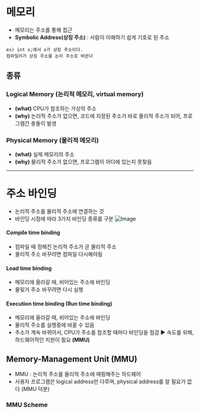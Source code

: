 # 메모리
- 메모리는 주소를 통해 접근
- **Symbolic Address(상징 주소)** : 사람이 이해하기 쉽게 기호로 된 주소
```
ex) int x;에서 x가 상징 주소이다.
컴파일러가 상징 주소를 논리 주소로 바꾼다
```
  ## 종류
  ### Logical Memory (논리적 메모리, virtual memory)
  - **(what)** CPU가 참조하는 가상의 주소
  - **(why)** 논리적 주소가 없으면, 코드에 지정된 주소가 바로 물리적 주소가 되어, 프로그램간 충돌이 발생
  ### Physical Memory (물리적 메모리)
  - **(what)** 실제 메모리의 주소
  - **(why)** 물리적 주소가 없으면, 프로그램이 어디에 있는지 못찾음
----
# 주소 바인딩
- 논리적 주소를 물리적 주소에 연결하는 것
- 바인딩 시점에 따라 3가지 바인딩 종류를 구분
![Image](https://github.com/user-attachments/assets/85d50a1a-508d-4ab5-bcc8-0adb30685c0a)
#### **Compile time binding**
  - 컴파일 때 정해진 논리적 주소가 곧 물리적 주소
  - 물리적 주소 바꾸려면 컴파일 다시해야됨
#### **Load time binding**
  - 메모리에 올라갈 때, 비어있는 주소에 바인딩
  - 물맂거 주소 바꾸려면 다시 실행
#### **Execution time binding (Run time binding)**
  - 메모리에 올라갈 때, 비어있는 주소에 바인딩
  - 물리적 주소를 실행중에 바꿀 수 있음
  - 주소가 계속 바뀌어서, CPU가 주소를 참조할 때마다 바인딩을 점검 ▶ 속도를 위해, 하드웨어적인 지원이 필요 **(MMU)**
  ## Memory-Management Unit (MMU)
  - MMU : 논리적 주소를 물리적 주소에 매핑해주는 하드웨어
  - 사용자 프로그램은 logical address만 다루며, physical address를 알 필요가 없다 (MMU 덕분)
  ### MMU Scheme
